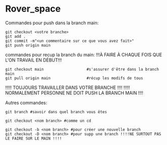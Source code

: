 # Rover_space
Commandes pour push dans la branch main:

	git checkout <votre branche>	
	git add . 
	git commit -m"<un commentaire sur ce que vous avez fait>"
	git push origin main




commandes pour recup la branch du main: 
!!!À FAIRE À CHAQUE FOIS QUE L'ON TRAVAIL EN DÉBUT!!!

	git checkout main 					#s'assurer d'être dans la branch main
	git pull origin main				#récup les modifs de tous


!!!!! TOUJOURS TRAVAILLER DANS VOTRE BRANCHE !!!!
!!!!! NORMALEMENT PERSONNE NE DOIT PUSH LA BRANCH MAIN !!!!


Autres commandes:

	git branch #savoir dans quel branch vous êtes 
	
	git checkout <nom branch> #comme un cd 
	
	git checkout -b <nom branch> #pour créer une nouvelle branch 
	git checkout -D <nom branch> #pour supp une branch !!!!NE SURTOUT PAS LE FAIRE SUR LE MAIN !!!!
	
